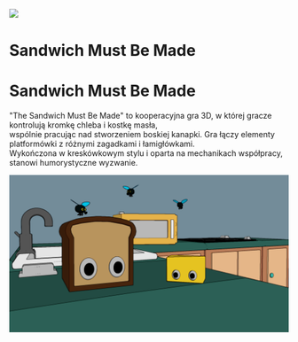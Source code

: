 [![](../../actions/workflows/cpp_cmake.yml/badge.svg)](../../actions)

# Sandwich Must Be Made

# Sandwich Must Be Made

"The Sandwich Must Be Made" to kooperacyjna gra 3D, w której gracze kontrolują kromkę chleba i kostkę masła,  
wspólnie pracując nad stworzeniem boskiej kanapki. Gra łączy elementy platformówki z różnymi zagadkami i łamigłówkami.  
Wykończona w kreskówkowym stylu i oparta na mechanikach współpracy, stanowi humorystyczne wyzwanie.

![SMBM](./smbm.png)